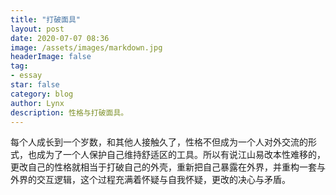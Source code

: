 ```yaml
---
title: "打破面具"
layout: post
date: 2020-07-07 08:36
image: /assets/images/markdown.jpg
headerImage: false
tag:
- essay
star: false
category: blog
author: Lynx
description: 性格与打破面具。
---
```




每个人成长到一个岁数，和其他人接触久了，性格不但成为一个人对外交流的形式，也成为了一个人保护自己维持舒适区的工具。所以有说江山易改本性难移的，更改自己的性格就相当于打破自己的外壳，重新把自己暴露在外界，并重构一套与外界的交互逻辑，这个过程充满着怀疑与自我怀疑，更改的决心与矛盾。